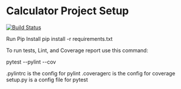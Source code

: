 # Calculator Project Setup
[![Build Status](https://app.travis-ci.com/LuisB3/calc2.svg?branch=part2)](https://app.travis-ci.com/LuisB3/calc2)

Run Pip Install
pip install -r requirements.txt

To run tests, Lint, and Coverage report use this command:

pytest  --pylint --cov

.pylintrc is the config for pylint
.coveragerc is the config for coverage
setup.py is a config file for pytest
